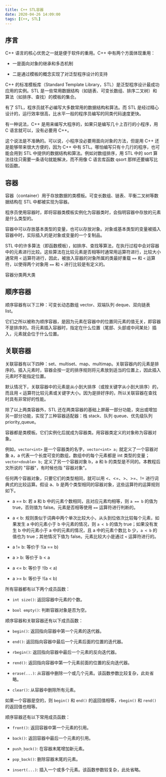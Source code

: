 ```yaml
---
title: C++ STL容器
date: 2020-04-26 14:09:00
tags: [C++, STL]
---
```


## 序言

C++ 语言的核心优势之一就是便于软件的重用。C++ 中有两个方面体现重用：

* 一是面向对象的继承和多态机制

* 二是通过模板的概念实现了对泛型程序设计的支持

C++ 的标准模板库（Standard Template Library，STL）是泛型程序设计最成功应用的实例。STL 是一些常用数据结构（如链表、可变长数组、排序二叉树）和算法（如排序、查找）的模板的集合。

有了 STL，程序员就不必编写大多数常用的数据结构和算法。而 STL 是经过精心设计的，运行效率很高，比水平一般的程序员编写的同类代码速度更快。

有一种说法，C++ 是用来编写大程序的，如果只是编写几十上百行的小程序，用 C 语言就可以，没有必要用 C++。

这个说法是不准确的。可以说，小程序没必要用面向对象的方法，但是用 C++ 还是能够带来很大方便的，因为 C++ 中有 STL。哪怕编写只有十几行的程序，也可能会用到 STL 中提供的数据结构和算法。例如对数组排序，用 STL 中的 sort 算法往往只需要一条语句就能解决，而不用像 C 语言库函数 qsort 那样还要编写比较函数。



## 容器

容器（container）用于存放数据的类模板。可变长数组、链表、平衡二叉树等数据结构在 STL 中都被实现为容器。

程序员使用容器时，即将容器类模板实例化为容器类时，会指明容器中存放的元素是什么类型的。

容器中可以存放基本类型的变量，也可以存放对象。对象或基本类型的变量被插入容器中时，实际插入的是对象或变量的一个复制品。

STL 中的许多算法（即函数模板），如排序、查找等算法，在执行过程中会对容器中的元素进行比较。这些算法在比较元素是否相等时通常用运算符进行，比较大小通常用 `<` 运算符进行，因此，被放入容器的对象所属的类最好重载 `==` 和 `<` 运算符，以使得两个对象用 `==` 和 `<` 进行比较是有定义的。


容器分类两大类


## 顺序容器

顺序容器有以下三种：可变长动态数组 vector、双端队列 deque、双向链表 list。

它们之所以被称为顺序容器，是因为元素在容器中的位置同元素的值无关，即容器不是排序的。将元素插入容器时，指定在什么位置（尾部、头部或中间某处）插入，元素就会位于什么位置。


## 关联容器

关联容器有以下四种：set、multiset、map、multimap。关联容器内的元素是排序的。插入元素时，容器会按一定的排序规则将元素放到适当的位置上，因此插入元素时不能指定位置。

默认情况下，关联容器中的元素是从小到大排序（或按关键字从小到大排序）的，而且用 `<` 运算符比较元素或关键字大小。因为是排好序的，所以关联容器在查找时具有非常好的性能。

除了以上两类容器外，STL 还在两类容器的基础上屏蔽一部分功能，突出或增加另一部分功能，实现了三种容器适配器：栈 stack、队列 queue、优先级队列 priority_queue。

容器都是类模板。它们实例化后就成为容器类。用容器类定义的对象称为容器对象。

例如，`vector<int>` 是一个容器类的名字，`vector<int> a;` 就定义了一个容器对象 a，a 代表一个长度可变的数组，数组中的每个元素都是 int 类型的变量；`vector<double> b;` 定义了另一个容器对象 b，a 和 b 的类型是不同的。本教程后文所说的 "容器"，有时候也指 "容器对象"。

任何两个容器对象，只要它们的类型相同，就可以用 <、<=、>、>=、!= 进行词典式的比较运算。假设 a、b 是两个类型相同的容器对象，这些运算符的运算规则如下。

* a == b: 若 a 和 b 中的元素个数相同，且对应元素均相等，则 `a == b` 的值为 true，否则值为 false。元素是否相等使用 `==` 运算符进行判断的。

* a < b: 规则类似于词典中两个单次比较大小，从头到位依次比较每个元素，如果发生 a 中的元素小于 b 中元素的情况，则 `a < b` 的值为 true；如果没有发生 b 中的元素小于 a 中的元素的情况，且 a 中的元素个数比 b 少，`a < b` 的值也为 true；其他情况下值为 false。元素比较大小是通过 `<` 运算符进行的。

* a != b: 等价于 !(a == b)

* a > b: 等价于 b < a

* a <= b: 等价于 !(b < a)

* a >= b: 等价于 !(a < b)

所有容器都有以下两个成员函数：

* `int size()`: 返回容器中元素的个数。

* `bool empty()`: 判断容器对象是否为空。

顺序容器和关联容器还有以下成员函数：

* `begin()`: 返回指向容器中第一个元素的迭代器。

* `end()`: 返回指向容器中最后一个元素后面的位置的迭代器。

* `rbegin()`: 返回指向容器中最后一个元素的反向迭代器。

* `rend()`: 返回指向容器中第一个元素前面的位置的反向迭代器。

* `erase(...)`: 从容器中删除一个或几个元素。该函数参数比较复杂，此处省略。

* `clear()`: 从容器中删除所有元素。

如果一个容器是空的，则 `begin()` 和 `end()` 的返回值相等，`rbegin()` 和 `rend()` 的返回值也相等。

顺序容器还有以下常用成员函数：

* `front()`: 返回容器中第一个元素的引用。

* `back()`: 返回容器中最后一个元素的引用。

* `push_back()`: 在容器末尾增加新元素。

* `pop_back()`: 删除容器末尾的元素。

* `insert(...)`: 插入一个或多个元素。该函数参数较复杂，此处省略。

